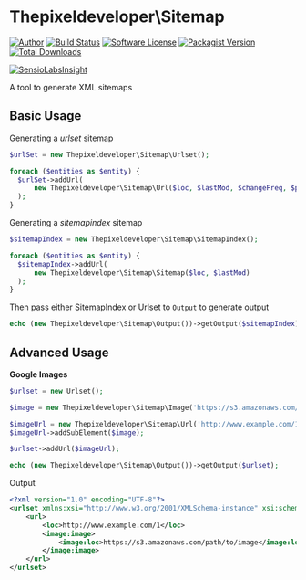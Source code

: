 Thepixeldeveloper\Sitemap
=========================

[![Author](http://img.shields.io/badge/author-@colonelrosa-blue.svg?style=flat-square)](https://twitter.com/colonelrosa)
[![Build Status](https://img.shields.io/travis/ThePixelDeveloper/Sitemap-v2/master.svg?style=flat-square)](https://travis-ci.org/ThePixelDeveloper/Sitemap-v2)
[![Software License](https://img.shields.io/badge/license-MIT-brightgreen.svg?style=flat-square)](LICENSE)
[![Packagist Version](https://img.shields.io/packagist/v/thepixeldeveloper/sitemap.svg?style=flat-square)](https://packagist.org/packages/thepixeldeveloper/sitemap)
[![Total Downloads](https://img.shields.io/packagist/dt/thepixeldeveloper/sitemap.svg?style=flat-square)](https://packagist.org/packages/thepixeldeveloper/sitemap)

[![SensioLabsInsight](https://insight.sensiolabs.com/projects/ed6d56e8-c908-44dc-9154-a8edc8b168bc/big.png)](https://insight.sensiolabs.com/projects/ed6d56e8-c908-44dc-9154-a8edc8b168bc)

A tool to generate XML sitemaps

Basic Usage
-----

Generating a _urlset_ sitemap

``` php
$urlSet = new Thepixeldeveloper\Sitemap\Urlset(); 

foreach ($entities as $entity) {
  $urlSet->addUrl(
      new Thepixeldeveloper\Sitemap\Url($loc, $lastMod, $changeFreq, $priority)
  );
}
```

Generating a _sitemapindex_ sitemap


``` php
$sitemapIndex = new Thepixeldeveloper\Sitemap\SitemapIndex(); 

foreach ($entities as $entity) {
  $sitemapIndex->addUrl(
      new Thepixeldeveloper\Sitemap\Sitemap($loc, $lastMod)
  );
}
```

Then pass either SitemapIndex or Urlset to `Output` to generate output


``` php
echo (new Thepixeldeveloper\Sitemap\Output())->getOutput($sitemapIndex);
```

Advanced Usage
--------------

**Google Images**

``` php
$urlset = new Urlset();

$image = new Thepixeldeveloper\Sitemap\Image('https://s3.amazonaws.com/path/to/image');

$imageUrl = new Thepixeldeveloper\Sitemap\Url('http://www.example.com/1');
$imageUrl->addSubElement($image);

$urlset->addUrl($imageUrl);

echo (new Thepixeldeveloper\Sitemap\Output())->getOutput($urlset);
```

Output

``` xml
<?xml version="1.0" encoding="UTF-8"?>
<urlset xmlns:xsi="http://www.w3.org/2001/XMLSchema-instance" xsi:schemaLocation="http://www.sitemaps.org/schemas/sitemap/0.9 http://www.sitemaps.org/schemas/sitemap/0.9/siteindex.xsd" xmlns="http://www.sitemaps.org/schemas/sitemap/0.9">
    <url>
        <loc>http://www.example.com/1</loc>
        <image:image>
            <image:loc>https://s3.amazonaws.com/path/to/image</image:loc>
        </image:image>
    </url>
</urlset>
```
